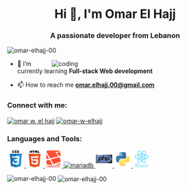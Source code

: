 <h1 align="center">Hi 👋, I'm Omar El Hajj</h1>
<h3 align="center">A passionate developer from Lebanon</h3>

<p align="left"> <img src="https://komarev.com/ghpvc/?username=omar-elhajj-00&label=Profile%20views&color=0e75b6&style=flat" alt="omar-elhajj-00" /> </p>

<img align="right" alt="coding" width="400" src="https://media.istockphoto.com/vectors/young-programmer-coding-a-new-project-vector-id513544018?k=20&m=513544018&s=612x612&w=0&h=RGmXN_WJhDvq6Hiui1ypnCggPAokE_dDhFX0bmC6PsA=">


- 🌱 I’m currently learning **Full-stack Web development**

- 📫 How to reach me **omar.elhajj.00@gmail.com**

<h3 align="left">Connect with me:</h3>
<p align="left">
<a href="https://fb.com/omar w. el hajj" target="blank"><img align="center" src="https://raw.githubusercontent.com/rahuldkjain/github-profile-readme-generator/master/src/images/icons/Social/facebook.svg" alt="omar w. el hajj" height="30" width="40" /></a>
<a href="https://instagram.com/omar-w-elhajj" target="blank"><img align="center" src="https://raw.githubusercontent.com/rahuldkjain/github-profile-readme-generator/master/src/images/icons/Social/instagram.svg" alt="omar-w-elhajj" height="30" width="40" /></a>
</p>

<h3 align="left">Languages and Tools:</h3>
<p align="left"> <a href="https://www.w3schools.com/css/" target="_blank" rel="noreferrer"> <img src="https://raw.githubusercontent.com/devicons/devicon/master/icons/css3/css3-original-wordmark.svg" alt="css3" width="40" height="40"/> </a> <a href="https://www.w3.org/html/" target="_blank" rel="noreferrer"> <img src="https://raw.githubusercontent.com/devicons/devicon/master/icons/html5/html5-original-wordmark.svg" alt="html5" width="40" height="40"/> </a> <a href="https://laravel.com/" target="_blank" rel="noreferrer"> <img src="https://raw.githubusercontent.com/devicons/devicon/master/icons/laravel/laravel-plain-wordmark.svg" alt="laravel" width="40" height="40"/> </a> <a href="https://mariadb.org/" target="_blank" rel="noreferrer"> <img src="https://www.vectorlogo.zone/logos/mariadb/mariadb-icon.svg" alt="mariadb" width="40" height="40"/> </a> <a href="https://www.php.net" target="_blank" rel="noreferrer"> <img src="https://raw.githubusercontent.com/devicons/devicon/master/icons/php/php-original.svg" alt="php" width="40" height="40"/> </a> <a href="https://www.python.org" target="_blank" rel="noreferrer"> <img src="https://raw.githubusercontent.com/devicons/devicon/master/icons/python/python-original.svg" alt="python" width="40" height="40"/> </a> <a href="https://reactjs.org/" target="_blank" rel="noreferrer"> <img src="https://raw.githubusercontent.com/devicons/devicon/master/icons/react/react-original-wordmark.svg" alt="react" width="40" height="40"/> </a> </p>

<p><img align="left" src="https://github-readme-stats.vercel.app/api/top-langs?username=omar-elhajj-00&show_icons=true&locale=en&layout=compact" alt="omar-elhajj-00" /></p>

<p>&nbsp;<img align="center" src="https://github-readme-stats.vercel.app/api?username=omar-elhajj-00&show_icons=true&locale=en" alt="omar-elhajj-00" /></p>
